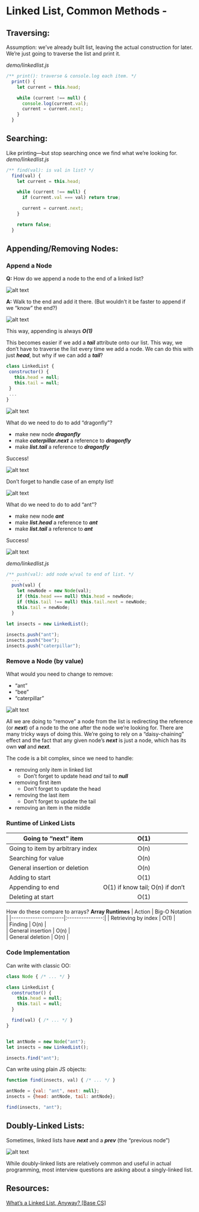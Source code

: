 # Linked List, Common Methods -

## Traversing:
Assumption: we’ve already built list, leaving the actual construction for later.
We’re just going to traverse the list and print it.

_demo/linkedlist.js_
```js
/** print(): traverse & console.log each item. */
  print() {
    let current = this.head;

    while (current !== null) {
      console.log(current.val);
      current = current.next;
    }
  }
```

## Searching:
Like printing—but stop searching once we find what we’re looking for.
_demo/linkedlist.js_
```js
/** find(val): is val in list? */
  find(val) {
    let current = this.head;

    while (current !== null) {
      if (current.val === val) return true;

      current = current.next;
    }

    return false;
  }
```

## Appending/Removing Nodes:
### Append a Node
**Q:** How do we append a node to the end of a linked list?

![alt text][pic]

**A:** Walk to the end and add it there.
(But wouldn’t it be faster to append if we “know” the end?)

![alt text][pic2]

This way, appending is always ***O(1)***

This becomes easier if we add a ***tail*** attribute onto our list. This way, we don’t have to traverse the list every time we add a node.
We can do this with just ***head***, but why if we can add a ***tail***?
```js
class LinkedList {
 constructor() {
   this.head = null;
   this.tail = null;
 }
 ...
}
```

![alt text][pic3]

What do we need to do to add “dragonfly”?
- make new node ***dragonfly***
- make ***caterpillar.next*** a reference to ***dragonfly***
- make ***list.tail*** a reference to ***dragonfly***

Success!

![alt text][pic4]

Don’t forget to handle case of an empty list!

![alt text][pic5]

What do we need to do to add “ant”?
- make new node ***ant***
- make ***list.head*** a reference to ***ant***
- make ***list.tail*** a reference to ***ant***

Success!

![alt text][pic6]

_demo/linkedlist.js_
```js
/** push(val): add node w/val to end of list. */
  ...
  push(val) {
    let newNode = new Node(val);
    if (this.head === null) this.head = newNode;
    if (this.tail !== null) this.tail.next = newNode;
    this.tail = newNode;
  }
​
let insects = new LinkedList();

insects.push("ant");
insects.push("bee");
insects.push("caterpillar");
```

### Remove a Node (by value)
What would you need to change to remove:
- “ant”
- “bee”
- “caterpillar”

![alt text][pic7]

All we are doing to “remove” a node from the list is redirecting the reference (or ***next***) of a node to the one after the node we’re looking for.
There are many tricky ways of doing this.
We’re going to rely on a “daisy-chaining” effect and the fact that any given node’s ***next*** is just a node, which has its own ***val*** and ***next***.

The code is a bit complex, since we need to handle:
- removing only item in linked list
    - Don’t forget to update head *and* tail to ***null***
- removing first item
    - Don’t forget to update the head
- removing the last item
    - Don’t forget to update the tail
- removing an item in the middle

### Runtime of Linked Lists
| Going to “next” item             | O(1)                             |
| ---------------------------------|:--------------------------------:|
| Going to item by arbitrary index | O(n)                             |
| Searching for value              | O(n)                             |
| General insertion or deletion    | O(n)                             |
| Adding to start                  | O(1)                             |
| Appending to end                 | O(1) if know tail; O(n) if don’t |
| Deleting at start                | O(1)                             |

How do these compare to arrays?
**Array Runtimes**
| Action               | Big-O Notation  |
|----------------------|:---------------:|
| Retrieving by index  |  O(1)           |   
| Finding              |  O(n)           |  
| General insertion    |  O(n)           |    
| General deletion     |  O(n)           |   

### Code Implementation
Can write with classic OO:
```js
class Node { /* ... */ }

class LinkedList {
  constructor() {
    this.head = null;
    this.tail = null;
  }

  find(val) { /* ... */ }
}


let antNode = new Node("ant");
let insects = new LinkedList();

insects.find("ant");
```

Can write using plain JS objects:
```js
function find(insects, val) { /* ... */ }

antNode = {val: "ant", next: null};
insects = {head: antNode, tail: antNode};

find(insects, "ant");
```

## Doubly-Linked Lists:
Sometimes, linked lists have ***next*** and a ***prev*** (the “previous node”)

![alt text][pic8]

While doubly-linked lists are relatively common and useful in actual programming, most interview questions are asking about a singly-linked list.

## Resources:
[What’s a Linked List, Anyway? [Base CS]](https://medium.com/basecs/whats-a-linked-list-anyway-part-1-d8b7e6508b9d)

[pic]: https://lessons.springboard.com/image/https%3A%2F%2Fs3-us-west-2.amazonaws.com%2Fsecure.notion-static.com%2Fa0f8012e-b610-4331-8fa7-ca5807ce812d%2Fgraphviz-dcbe8a2eb9b7a9d00bbb68a7d33cebccf9b524fb.svg?table=block&id=3f800aee-f87d-4b7e-9265-3a85eabe8e48&spaceId=163f1722-85e9-4a3c-adba-457a91094f00&userId=&cache=v2 "Linked List - Append(Undefined End)"

[pic2]: https://lessons.springboard.com/image/https%3A%2F%2Fs3-us-west-2.amazonaws.com%2Fsecure.notion-static.com%2F859414ce-8d4a-47f8-8b5a-7bb03089294d%2Fgraphviz-590103281274b21ddd4b06544ed2cdaeadeb7d38.svg?table=block&id=acfe8be9-be88-4963-abbd-78ce34e86ca3&spaceId=163f1722-85e9-4a3c-adba-457a91094f00&userId=&cache=v2 "Linked List - Append(Defined End)"

[pic3]: https://lessons.springboard.com/image/https%3A%2F%2Fs3-us-west-2.amazonaws.com%2Fsecure.notion-static.com%2Fb9ec5733-3cae-442b-b55d-2bcc2e798b83%2Fgraphviz-dd448c604aef49e8f2578225d76ec912c1f73827.svg?table=block&id=d00e2fa1-81d8-4a58-82ac-a0137ed5359c&spaceId=163f1722-85e9-4a3c-adba-457a91094f00&userId=&cache=v2 "Linked List - Tail(Defined End)"

[pic4]: https://lessons.springboard.com/image/https%3A%2F%2Fs3-us-west-2.amazonaws.com%2Fsecure.notion-static.com%2Fb1080f27-10bf-41b4-a606-ecf7046b7d85%2Fgraphviz-316e2f190737ac6028ea6b3d4a8ef4ed775e1d79.svg?table=block&id=1b0701f9-66ee-4384-8c18-6fca20783e76&spaceId=163f1722-85e9-4a3c-adba-457a91094f00&userId=&cache=v2 "Linked List - Append to Tail"

[pic5]: https://lessons.springboard.com/image/https%3A%2F%2Fs3-us-west-2.amazonaws.com%2Fsecure.notion-static.com%2Fc8ab4c25-fb1d-4dde-a0c3-0f86642d2a01%2Fgraphviz-12dbf0070a7eb01bfe84e5ddd6ae6116f5f846e8.svg?table=block&id=b4065d1d-bbda-413e-87ac-56133cde8699&spaceId=163f1722-85e9-4a3c-adba-457a91094f00&userId=&cache=v2 "Linked List - Empty List"

[pic6]: https://lessons.springboard.com/image/https%3A%2F%2Fs3-us-west-2.amazonaws.com%2Fsecure.notion-static.com%2Fdd7ef729-785c-43f6-a0ee-b498124f8c71%2Fgraphviz-befa926b09f4a70baadb8346d81ebd475f124afc.svg?table=block&id=f1e3407e-4bb0-4b41-9a56-f9995e894b28&spaceId=163f1722-85e9-4a3c-adba-457a91094f00&userId=&cache=v2 "Linked List - Single Node"

[pic7]: https://lessons.springboard.com/image/https%3A%2F%2Fs3-us-west-2.amazonaws.com%2Fsecure.notion-static.com%2Fbb59f46b-59cb-426c-83b6-a9ddfaecb515%2Fgraphviz-282a06741a687b4b9a0baa3c3beac59fbe49cd94.svg?table=block&id=926c99ef-b7ae-41ed-aca7-3b6579c79593&spaceId=163f1722-85e9-4a3c-adba-457a91094f00&userId=&cache=v2 "Linked List - Remove Node"

[pic8]: https://lessons.springboard.com/image/https%3A%2F%2Fs3-us-west-2.amazonaws.com%2Fsecure.notion-static.com%2Ff9b597fd-1c23-4c9f-ab00-72d239146b6d%2Fgraphviz-f1a45372bb1c8981c345a49c383adfa7c86b1afc.svg?table=block&id=9eb20ff7-0f91-4b96-bc79-2aeb8ed204b0&spaceId=163f1722-85e9-4a3c-adba-457a91094f00&userId=&cache=v2 "Linked List - Doubly Linked List"